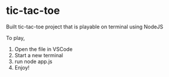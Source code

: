 # tic-tac-toe
Built tic-tac-toe project that is playable on terminal using NodeJS

To play, 
1. Open the file in VSCode
2. Start a new terminal
3. run node app.js
4. Enjoy!
